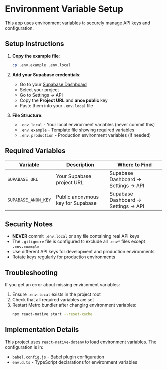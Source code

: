 # Environment Variable Setup

This app uses environment variables to securely manage API keys and configuration.

## Setup Instructions

1. **Copy the example file**: 
   ```bash
   cp .env.example .env.local
   ```

2. **Add your Supabase credentials**:
   - Go to your [Supabase Dashboard](https://supabase.com/dashboard)
   - Select your project
   - Go to Settings → API
   - Copy the **Project URL** and **anon public** key
   - Paste them into your `.env.local` file

3. **File Structure**:
   - `.env.local` - Your local environment variables (never commit this)
   - `.env.example` - Template file showing required variables
   - `.env.production` - Production environment variables (if needed)

## Required Variables

| Variable | Description | Where to Find |
|----------|-------------|---------------|
| `SUPABASE_URL` | Your Supabase project URL | Supabase Dashboard → Settings → API |
| `SUPABASE_ANON_KEY` | Public anonymous key for Supabase | Supabase Dashboard → Settings → API |

## Security Notes

- **NEVER** commit `.env.local` or any file containing real API keys
- The `.gitignore` file is configured to exclude all `.env*` files except `.env.example`
- Use different API keys for development and production environments
- Rotate keys regularly for production environments

## Troubleshooting

If you get an error about missing environment variables:

1. Ensure `.env.local` exists in the project root
2. Check that all required variables are set
3. Restart Metro bundler after changing environment variables:
   ```bash
   npx react-native start --reset-cache
   ```

## Implementation Details

This project uses `react-native-dotenv` to load environment variables. The configuration is in:
- `babel.config.js` - Babel plugin configuration
- `env.d.ts` - TypeScript declarations for environment variables